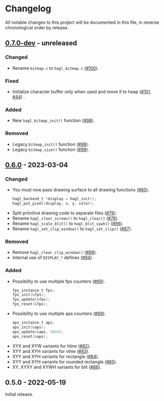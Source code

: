 # Changelog

All notable changes to this project will be documented in this file, in reverse chronological order by release.

## [0.7.0-dev](https://github.com/tuupola/hagl/compare/0.6.0...master) - unreleased

### Changed
- Rename `bitmap.c` to `hagl_bitmap.c` ([#100](https://github.com/tuupola/hagl/pull/100)).

### Fixed
- Initialize character buffer only when used and move it to heap ([#101](https://github.com/tuupola/hagl/pull/101), [#44](https://github.com/tuupola/hagl/issues/44)) .

### Added
- New `hagl_bitmap_init()` function ([#98](https://github.com/tuupola/hagl/pull/98)).

### Removed
- Legacy `bitmap_init()` function ([#98](https://github.com/tuupola/hagl/pull/98)).
- Legacy `bitmap_size()` function ([#99](https://github.com/tuupola/hagl/pull/99)).


## [0.6.0](https://github.com/tuupola/hagl/compare/0.5.0...0.6.0) - 2023-03-04

### Changed
- You must now pass drawing surface to all drawing functions ([#65](https://github.com/tuupola/hagl/pull/65)).
    ```c
    hagl_backend_t *display = hagl_init();
    hagl_put_pixel(display, x, y, color);
- Split primitive drawing code to separate files ([#79](https://github.com/tuupola/hagl/pull/79)).
- Rename `hagl_clear_screen()` to `hagl_clear()` ([#76](https://github.com/tuupola/hagl/pull/76)).
- Rename `hagl_scale_blit()` to `hagl_blit_xywh()` ([#86](https://github.com/tuupola/hagl/pull/86)).
- Rename `hagl_set_clip_window()` to `hagl_set_clip()` ([#87](https://github.com/tuupola/hagl/pull/87)).

### Removed

- Remove `hagl_clear_clip_window()` ([#88](https://github.com/tuupola/hagl/pull/88)).
- Internal use of `DISPLAY_*` defines ([#94](https://github.com/tuupola/hagl/pull/94)).


### Added
- Possibility to use multiple fps counters ([#69](https://github.com/tuupola/hagl/pull/69)).
    ```c
    fps_instance_t fps;
    fps_init(&fps);
    fps_update(&fps);
    fps_reset(&fps);
    ```
- Possibility to use multiple aps counters ([#69](https://github.com/tuupola/hagl/pull/70)).
    ```c
    aps_instance_t aps;
    aps_init(&aps);
    aps_update(&aps, 1024);
    aps_reset(&aps);
    ```
- XYX and XYW variants for hline ([#82](https://github.com/tuupola/hagl/pull/82)).
- XYY and XYH variants for vline ([#83](https://github.com/tuupola/hagl/pull/83)).
- XYY and XYH variants for rectangle ([#84](https://github.com/tuupola/hagl/pull/84)).
- XYY and XYH variants for rounded rectangle ([#85](https://github.com/tuupola/hagl/pull/85)).
- XY, XYXY and XYWH variants for blit ([#86](https://github.com/tuupola/hagl/pull/86)).


## 0.5.0 - 2022-05-19

Initial release.
